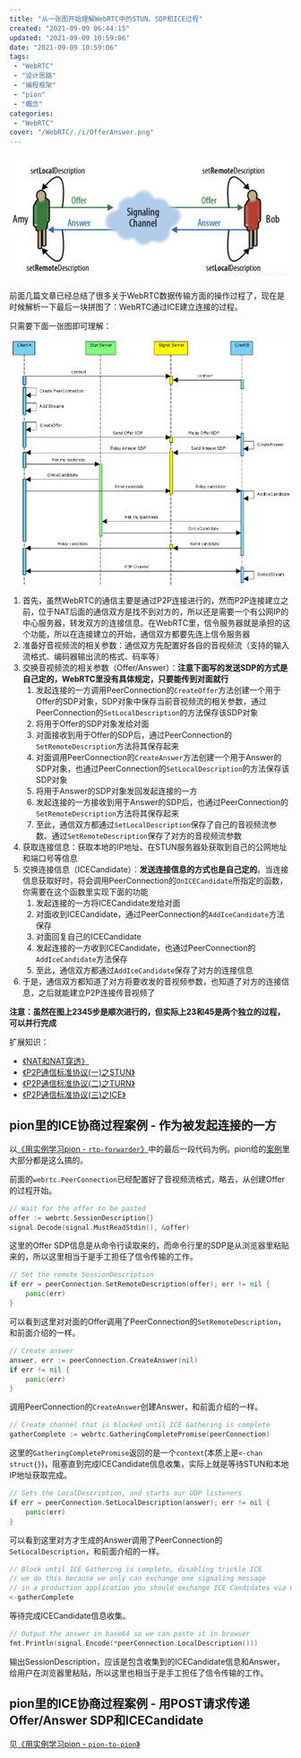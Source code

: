 ```yaml
---
title: "从一张图开始理解WebRTC中的STUN、SDP和ICE过程"
created: "2021-09-09 06:44:15"
updated: "2021-09-09 10:59:06"
date: "2021-09-09 10:59:06"
tags: 
 - "WebRTC"
 - "设计思路"
 - "编程框架"
 - "pion"
 - "概念"
categories: 
 - "WebRTC"
cover: "/WebRTC/./i/OfferAnswer.png"
---
```


![](./i/OfferAnswer.png)

前面几篇文章已经总结了很多关于WebRTC数据传输方面的操作过程了，现在是时候解析一下最后一块拼图了：WebRTC通过ICE建立连接的过程。

只需要下面一张图即可理解：

![](./i/ICE.png)

1. 首先，虽然WebRTC的通信主要是通过P2P连接进行的，然而P2P连接建立之前，位于NAT后面的通信双方是找不到对方的，所以还是需要一个有公网IP的中心服务器，转发双方的连接信息。在WebRTC里，信令服务器就是承担的这个功能，所以在连接建立的开始，通信双方都要先连上信令服务器
2. 准备好音视频流的相关参数：通信双方先配置好各自的音视频流（支持的输入流格式、编码器输出流的格式、码率等）
3. 交换音视频流的相关参数（Offer/Answer）：**注意下面写的发送SDP的方式是自己定的，WebRTC里没有具体规定，只要能传到对面就行**
   1. 发起连接的一方调用PeerConnection的`CreateOffer`方法创建一个用于Offer的SDP对象，SDP对象中保存当前音视频流的相关参数，通过PeerConnection的`SetLocalDescription`的方法保存该SDP对象
   2. 将用于Offer的SDP对象发给对面
   3. 对面接收到用于Offer的SDP后，通过PeerConnection的`SetRemoteDescription`方法将其保存起来
   4. 对面调用PeerConnection的`CreateAnswer`方法创建一个用于Answer的SDP对象，也通过PeerConnection的`SetLocalDescription`的方法保存该SDP对象
   5. 将用于Answer的SDP对象发回发起连接的一方
   6. 发起连接的一方接收到用于Answer的SDP后，也通过PeerConnection的`SetRemoteDescription`方法将其保存起来
   7. 至此，通信双方都通过`SetLocalDescription`保存了自己的音视频流参数、通过`SetRemoteDescription`保存了对方的音视频流参数
4. 获取连接信息：获取本地的IP地址、在STUN服务器处获取到自己的公网地址和端口号等信息
5. 交换连接信息（ICECandidate）：**发送连接信息的方式也是自己定的**。当连接信息获取好时，将会调用PeerConnection的`OnICECandidate`所指定的函数，你需要在这个函数里实现下面的功能
   1. 发起连接的一方将ICECandidate发给对面
   2. 对面收到ICECandidate，通过PeerConnection的`AddIceCandidate`方法保存
   3. 对面回复自己的ICECandidate
   4. 发起连接的一方收到ICECandidate，也通过PeerConnection的`AddIceCandidate`方法保存
   5. 至此，通信双方都通过`AddIceCandidate`保存了对方的连接信息
6. 于是，通信双方都知道了对方将要收发的音视频参数，也知道了对方的连接信息，之后就能建立P2P连接传音视频了

**注意：虽然在图上2345步是顺次进行的，但实际上23和45是两个独立的过程，可以并行完成**

扩展知识：
* [《NAT和NAT穿透》](../计算机网络/NAT.md)
* [《P2P通信标准协议(一)之STUN》](../计算机网络/STUN.md)
* [《P2P通信标准协议(二)之TURN》](../计算机网络/TURN.md)
* [《P2P通信标准协议(三)之ICE》](../计算机网络/ICE.md)

## pion里的ICE协商过程案例 - 作为被发起连接的一方

以[《用实例学习pion - `rtp-forwarder`》](rtp-forwarder.md)中的最后一段代码为例。pion给的[案例](https://github.com/pion/webrtc/tree/master/examples)里大部分都是这么搞的。

前面的`webrtc.PeerConnection`已经配置好了音视频流格式，略去，从创建Offer的过程开始。

```go
// Wait for the offer to be pasted
offer := webrtc.SessionDescription{}
signal.Decode(signal.MustReadStdin(), &offer)
```

这里的Offer SDP信息是从命令行读取来的，而命令行里的SDP是从浏览器里粘贴来的，所以这里相当于是手工担任了信令传输的工作。

```go
// Set the remote SessionDescription
if err = peerConnection.SetRemoteDescription(offer); err != nil {
    panic(err)
}
```

可以看到这里对对面的Offer调用了PeerConnection的`SetRemoteDescription`，和前面介绍的一样。

```go
// Create answer
answer, err := peerConnection.CreateAnswer(nil)
if err != nil {
    panic(err)
}
```

调用PeerConnection的`CreateAnswer`创建Answer，和前面介绍的一样。

```go
// Create channel that is blocked until ICE Gathering is complete
gatherComplete := webrtc.GatheringCompletePromise(peerConnection)
```

这里的`GatheringCompletePromise`返回的是一个`context`(本质上是`<-chan struct{}`)，阻塞直到完成ICECandidate信息收集，实际上就是等待STUN和本地IP地址获取完成。

```go
// Sets the LocalDescription, and starts our UDP listeners
if err = peerConnection.SetLocalDescription(answer); err != nil {
    panic(err)
}
```

可以看到这里对方才生成的Answer调用了PeerConnection的`SetLocalDescription`，和前面介绍的一样。

```go
// Block until ICE Gathering is complete, disabling trickle ICE
// we do this because we only can exchange one signaling message
// in a production application you should exchange ICE Candidates via OnICECandidate
<-gatherComplete
```

等待完成ICECandidate信息收集。

```go
// Output the answer in base64 so we can paste it in browser
fmt.Println(signal.Encode(*peerConnection.LocalDescription()))
```

输出SessionDescription，应该是包含收集到的ICECandidate信息和Answer，给用户在浏览器里粘贴，所以这里也相当于是手工担任了信令传输的工作。

## pion里的ICE协商过程案例 - 用POST请求传递Offer/Answer SDP和ICECandidate

见[《用实例学习pion - `pion-to-pion`》](./pion-to-pion.md)